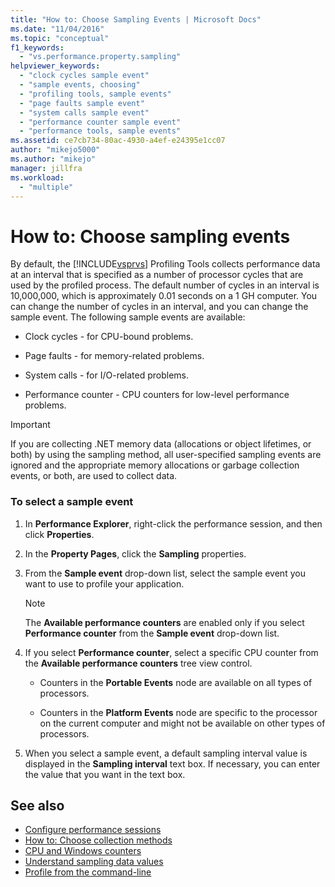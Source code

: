 ```yaml
---
title: "How to: Choose Sampling Events | Microsoft Docs"
ms.date: "11/04/2016"
ms.topic: "conceptual"
f1_keywords:
  - "vs.performance.property.sampling"
helpviewer_keywords:
  - "clock cycles sample event"
  - "sample events, choosing"
  - "profiling tools, sample events"
  - "page faults sample event"
  - "system calls sample event"
  - "performance counter sample event"
  - "performance tools, sample events"
ms.assetid: ce7cb734-80ac-4930-a4ef-e24395e1cc07
author: "mikejo5000"
ms.author: "mikejo"
manager: jillfra
ms.workload:
  - "multiple"
---
```

# How to: Choose sampling events
By default, the [!INCLUDE[vsprvs](../code-quality/includes/vsprvs_md.md)] Profiling Tools collects performance data at an interval that is specified as a number of processor cycles that are used by the profiled process. The default number of cycles in an interval is 10,000,000, which is approximately 0.01 seconds on a 1 GH computer. You can change the number of cycles in an interval, and you can change the sample event. The following sample events are available:

-   Clock cycles - for CPU-bound problems.

-   Page faults - for memory-related problems.

-   System calls - for I/O-related problems.

-   Performance counter - CPU counters for low-level performance problems.

> [!IMPORTANT]
>  If you are collecting .NET memory data (allocations or object lifetimes, or both) by using the sampling method, all user-specified sampling events are ignored and the appropriate memory allocations or garbage collection events, or both, are used to collect data.

### To select a sample event

1. In **Performance Explorer**, right-click the performance session, and then click **Properties**.

2. In the **Property Pages**, click the **Sampling** properties.

3. From the **Sample event** drop-down list, select the sample event you want to use to profile your application.

    > [!NOTE]
    >  The **Available performance counters** are enabled only if you select **Performance counter** from the **Sample event** drop-down list.

4. If you select **Performance counter**, select a specific CPU counter from the **Available performance counters** tree view control.

    -   Counters in the **Portable Events** node are available on all types of processors.

    -   Counters in the **Platform Events** node are specific to the processor on the current computer and might not be available on other types of processors.

5. When you select a sample event, a default sampling interval value is displayed in the **Sampling interval** text box. If necessary, you can enter the value that you want in the text box.

## See also
- [Configure performance sessions](../profiling/configuring-performance-sessions.md)
- [How to: Choose collection methods](../profiling/how-to-choose-collection-methods.md)
- [CPU and Windows counters](../profiling/cpu-and-windows-counters.md)
- [Understand sampling data values](../profiling/understanding-sampling-data-values.md)
- [Profile from the command-line](../profiling/using-the-profiling-tools-from-the-command-line.md)